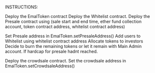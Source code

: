 

INSTRUCTIONS:

Deploy the EmalToken contract
Deploy the Whitelist contract.
Deploy the Presale contract using (sale start and end time, ether fund collection account, token contract address, whitelist contract address)

Set Presale address in EmalToken.setPresaleAddress()
Add users to Whitelist using whitelist contract address
Allocate tokens to investors
Decide to burn the remaining tokens or let it remain with Main Admin account. If hardcap for presale hadnt reached.

Deploy the crowdsale contract.
Set the crowdsale address in EmalToken.setCrowdsaleAddress()
